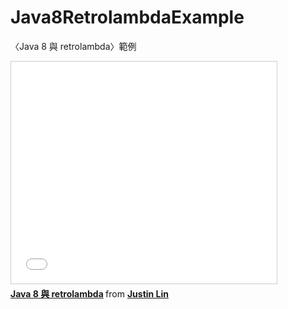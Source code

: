 # Java8RetrolambdaExample

〈Java 8 與 retrolambda〉範例

<iframe src="//www.slideshare.net/slideshow/embed_code/key/2GlHJOybtHO84X" width="425" height="355" frameborder="0" marginwidth="0" marginheight="0" scrolling="no" style="border:1px solid #CCC; border-width:1px; margin-bottom:5px; max-width: 100%;" allowfullscreen> </iframe> <div style="margin-bottom:5px"> <strong> <a href="//www.slideshare.net/JustinSDK/java-8-retrolambda" title="Java 8 與 retrolambda" target="_blank">Java 8 與 retrolambda</a> </strong> from <strong><a href="//www.slideshare.net/JustinSDK" target="_blank">Justin Lin</a></strong> </div>
